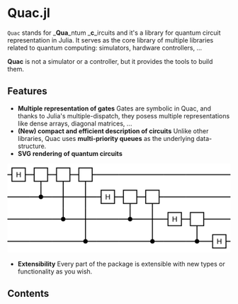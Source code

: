 # Quac.jl

`Quac` stands for _**Qua**_ntum _**c**_ircuits and it's a library for quantum circuit representation in Julia. It serves as the core library of multiple libraries related to quantum computing: simulators, hardware controllers, ...

**Quac** is not a simulator or a controller, but it provides the tools to build them.

## Features

- **Multiple representation of gates** Gates are symbolic in Quac, and thanks to Julia's multiple-dispatch, they posess multiple representations like dense arrays, diagonal matrices, ...
- **(New) compact and efficient description of circuits** Unlike other libraries, Quac uses **multi-priority queues** as the underlying data-structure.
- **SVG rendering of quantum circuits**

<p align="center"><img alt="4-qubit Quantum Fourier Transform" src="assets/qft.svg"></p>

- **Extensibility** Every part of the package is extensible with new types or functionality as you wish.

## Contents

```@contents
```
